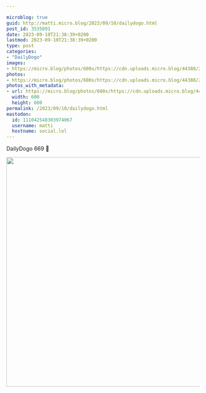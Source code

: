 ```yaml
---

microblog: true
guid: http://matti.micro.blog/2023/09/10/dailydogo.html
post_id: 3535891
date: 2023-09-10T21:38:39+0200
lastmod: 2023-09-10T21:38:39+0200
type: post
categories:
- "DailyDogo"
images:
- https://micro.blog/photos/600x/https://cdn.uploads.micro.blog/44388/2023/aca16c778dc843caa15d261ff4f74b54.jpg
photos:
- https://micro.blog/photos/600x/https://cdn.uploads.micro.blog/44388/2023/aca16c778dc843caa15d261ff4f74b54.jpg
photos_with_metadata:
- url: https://micro.blog/photos/600x/https://cdn.uploads.micro.blog/44388/2023/aca16c778dc843caa15d261ff4f74b54.jpg
  width: 600
  height: 600
permalink: /2023/09/10/dailydogo.html
mastodon:
  id: 111042548303974067
  username: matti
  hostname: social.lol
---
```

DailyDogo 669 🐶

<img src="https://micro.blog/photos/600x/https://blog.martin-haehnel.de/uploads/2023/aca16c778dc843caa15d261ff4f74b54.jpg" width="600" height="600" alt="" />
